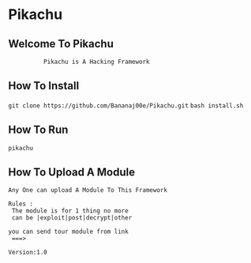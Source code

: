 # Pikachu
## Welcome To Pikachu







              Pikachu is A Hacking Framework
               
               
               
## How To Install
` git clone https://github.com/Bananaj00e/Pikachu.git `
 `bash install.sh `


## How To Run
 `pikachu`
 
 
 

 
## How To Upload A Module
```
Any One can upload A Module To This Framework 
 
Rules :
 The module is for 1 thing no more
 can be |exploit|post|decrypt|other
 
you can send tour module from link
 ===>
```

`Version:1.0`
